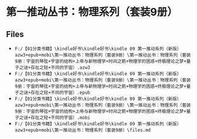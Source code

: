 # 第一推动丛书：物理系列（套装9册）

## Files

- `F:/【01分类书籍】\kindle好书\kindle好书\kindle 09 第一推动系列（新版）azw3+epub+mobi\第一推动丛书：物理系列（套装9册）\第一推动丛书：物理系列（套装9册：宇宙的琴弦+宇宙的结构+上帝与新物理学+时间之箭+物理学的困惑+终极理论之梦+量子之谜+存在之轻+不同的宇宙）.azw3`
- `F:/【01分类书籍】\kindle好书\kindle好书\kindle 09 第一推动系列（新版）azw3+epub+mobi\第一推动丛书：物理系列（套装9册）\第一推动丛书：物理系列（套装9册：宇宙的琴弦+宇宙的结构+上帝与新物理学+时间之箭+物理学的困惑+终极理论之梦+量子之谜+存在之轻+不同的宇宙）.epub`
- `F:/【01分类书籍】\kindle好书\kindle好书\kindle 09 第一推动系列（新版）azw3+epub+mobi\第一推动丛书：物理系列（套装9册）\第一推动丛书：物理系列（套装9册：宇宙的琴弦+宇宙的结构+上帝与新物理学+时间之箭+物理学的困惑+终极理论之梦+量子之谜+存在之轻+不同的宇宙）.mobi`
- `F:/【01分类书籍】\kindle好书\kindle好书\kindle 09 第一推动系列（新版）azw3+epub+mobi\第一推动丛书：物理系列（套装9册）\files.md`
